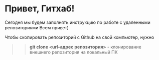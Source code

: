 # Привет, Гитхаб!
Сегодня мы будем заполнять инструкцию по работе с удаленными репозиториями
Всем привет)

Чтобы скопировать репозиторий с Github на свой компьютер, нужно
>>**git clone <url-адрес репозитория>** - клонирование внешнего репозитория на локальный ПК
